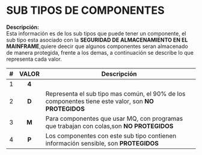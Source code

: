 # SUB TIPOS DE COMPONENTES 
**Descripción:**  
Esta información es de los sub tipos que puede tener un componente, el sub tipo esta asociado con la **SEGURIDAD DE ALMACENAMIENTO EN EL MAINFRAME**,quiere deecir que algunos componentes seran almacenado de manera protegida, frente a los demas, a continuación se describe lo que representa cada valor.

| # | VALOR | Descripción              |
|---|:-------:|--------------------------|
| 1 | **4** |     |
| 2 | **D** | Representa el sub tipo mas común, el 90% de los componentes tiene este valor, son **NO PROTEGIDOS**|
| 3 | **M** | Para componentes que usar MQ, con programas que trabajan con colas,son **NO PROTEGIDOS**|
| 4 | **P** | Los componentes con este sub tipo contienen información sensible, son **PROTEGIDOS** |
